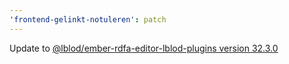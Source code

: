 ```yaml
---
'frontend-gelinkt-notuleren': patch
---
```


Update to [@lblod/ember-rdfa-editor-lblod-plugins version 32.3.0](https://github.com/lblod/ember-rdfa-editor-lblod-plugins/releases/tag/v32.3.0)
